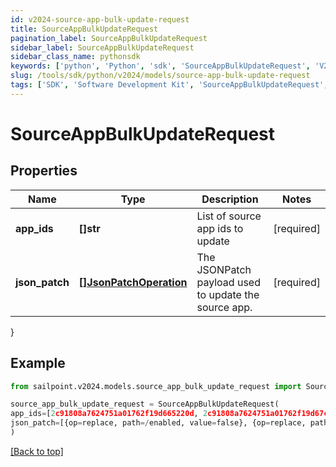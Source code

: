 ```yaml
---
id: v2024-source-app-bulk-update-request
title: SourceAppBulkUpdateRequest
pagination_label: SourceAppBulkUpdateRequest
sidebar_label: SourceAppBulkUpdateRequest
sidebar_class_name: pythonsdk
keywords: ['python', 'Python', 'sdk', 'SourceAppBulkUpdateRequest', 'V2024SourceAppBulkUpdateRequest'] 
slug: /tools/sdk/python/v2024/models/source-app-bulk-update-request
tags: ['SDK', 'Software Development Kit', 'SourceAppBulkUpdateRequest', 'V2024SourceAppBulkUpdateRequest']
---
```


# SourceAppBulkUpdateRequest


## Properties

Name | Type | Description | Notes
------------ | ------------- | ------------- | -------------
**app_ids** | **[]str** | List of source app ids to update | [required]
**json_patch** | [**[]JsonPatchOperation**](json-patch-operation) | The JSONPatch payload used to update the source app. | [required]
}

## Example

```python
from sailpoint.v2024.models.source_app_bulk_update_request import SourceAppBulkUpdateRequest

source_app_bulk_update_request = SourceAppBulkUpdateRequest(
app_ids=[2c91808a7624751a01762f19d665220d, 2c91808a7624751a01762f19d67c220e, 2c91808a7624751a01762f19d692220f],
json_patch=[{op=replace, path=/enabled, value=false}, {op=replace, path=/matchAllAccounts, value=false}]
)

```
[[Back to top]](#) 

